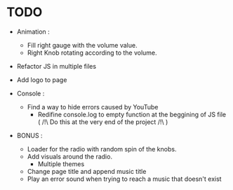 # TODO

 + Animation :
 	+ Fill right gauge with the volume value.
 	+ Right Knob rotating according to the volume.

 + Refactor JS in multiple files
 
 + Add logo to page

 + Console :
 	+ Find a way to hide errors caused by YouTube
 		+ Redifine console.log to empty function at the beggining of JS file ( /!\ Do this at the very end of the project /!\ )
 		
 + BONUS : 
 	+ Loader for the radio with random spin of the knobs.
 	+ Add visuals around the radio.
 		+ Multiple themes
 	+ Change page title and append music title
 	+ Play an error sound when trying to reach a music that doesn't exist
